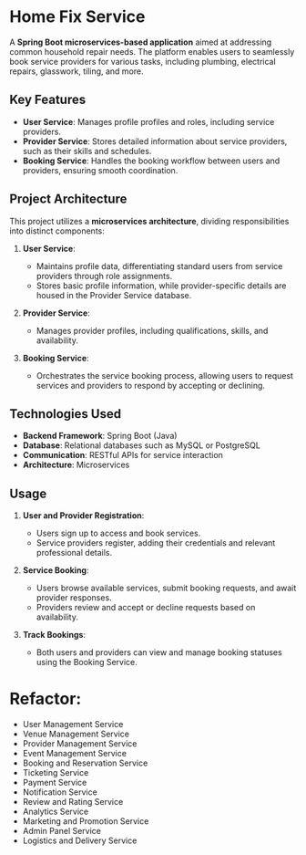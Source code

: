 # Home Fix Service

A **Spring Boot microservices-based application** aimed at addressing common household repair needs. The platform
enables users to seamlessly book service providers for various tasks, including plumbing, electrical repairs, glasswork,
tiling, and more.

## Key Features

- **User Service**: Manages profile profiles and roles, including service providers.
- **Provider Service**: Stores detailed information about service providers, such as their skills and schedules.
- **Booking Service**: Handles the booking workflow between users and providers, ensuring smooth coordination.

## Project Architecture

This project utilizes a **microservices architecture**, dividing responsibilities into distinct components:

1. **User Service**:
    - Maintains profile data, differentiating standard users from service providers through role assignments.
    - Stores basic profile information, while provider-specific details are housed in the Provider Service database.

2. **Provider Service**:
    - Manages provider profiles, including qualifications, skills, and availability.

3. **Booking Service**:
    - Orchestrates the service booking process, allowing users to request services and providers to respond by accepting
      or declining.

## Technologies Used

- **Backend Framework**: Spring Boot (Java)
- **Database**: Relational databases such as MySQL or PostgreSQL
- **Communication**: RESTful APIs for service interaction
- **Architecture**: Microservices

## Usage

1. **User and Provider Registration**:
    - Users sign up to access and book services.
    - Service providers register, adding their credentials and relevant professional details.

2. **Service Booking**:
    - Users browse available services, submit booking requests, and await provider responses.
    - Providers review and accept or decline requests based on availability.

3. **Track Bookings**:
    - Both users and providers can view and manage booking statuses using the Booking Service.

# Refactor:

- User Management Service
- Venue Management Service
- Provider Management Service
- Event Management Service
- Booking and Reservation Service
- Ticketing Service
- Payment Service
- Notification Service
- Review and Rating Service
- Analytics Service
- Marketing and Promotion Service
- Admin Panel Service
- Logistics and Delivery Service